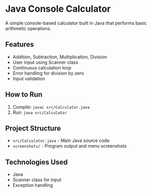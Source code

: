 # Java Console Calculator

A simple console-based calculator built in Java that performs basic arithmetic operations.

## Features
- Addition, Subtraction, Multiplication, Division
- User input using Scanner class
- Continuous calculation loop
- Error handling for division by zero
- Input validation

## How to Run
1. Compile: `javac src/Calculator.java`
2. Run: `java src/Calculator`

## Project Structure
- `src/Calculator.java` - Main Java source code
- `screenshots/` - Program output and menu screenshots

## Technologies Used
- Java
- Scanner class for input
- Exception handling
